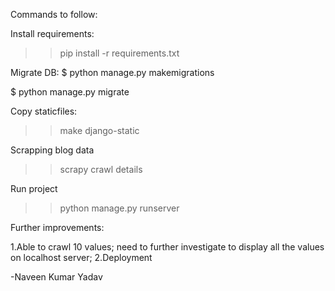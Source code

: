 Commands to follow:

Install requirements:
>> pip install -r requirements.txt

Migrate DB:
$ python manage.py makemigrations

$ python manage.py migrate


Copy staticfiles:
>> make django-static

Scrapping blog data
>> scrapy crawl details

Run project
>> python manage.py runserver

Further improvements:

1.Able to crawl 10 values; need to further investigate to display all the values on localhost server;
2.Deployment

-Naveen Kumar Yadav